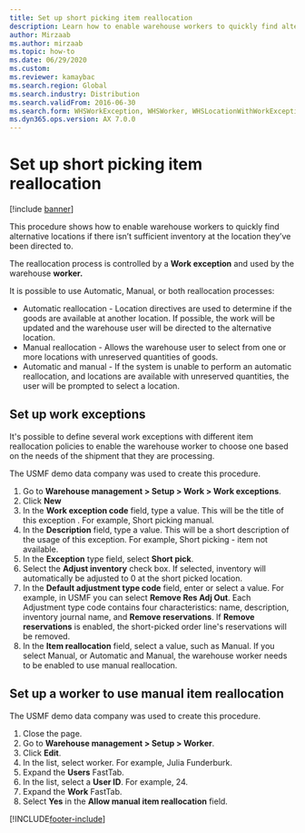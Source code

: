 ```yaml
--- 
title: Set up short picking item reallocation
description: Learn how to enable warehouse workers to quickly find alternative locations if there isn't sufficient inventory at the location they've been directed to.
author: Mirzaab
ms.author: mirzaab
ms.topic: how-to
ms.date: 06/29/2020
ms.custom: 
ms.reviewer: kamaybac   
ms.search.region: Global
ms.search.industry: Distribution
ms.search.validFrom: 2016-06-30
ms.search.form: WHSWorkException, WHSWorker, WHSLocationWithWorkException  
ms.dyn365.ops.version: AX 7.0.0 
---
```


# Set up short picking item reallocation

[!include [banner](../../includes/banner.md)]

This procedure shows how to enable warehouse workers to quickly find alternative locations if there isn’t sufficient inventory at the location they’ve been directed to. 

The reallocation process is controlled by a **Work exception** and used by the warehouse **worker.**

It is possible to use Automatic, Manual, or both reallocation processes:

- Automatic reallocation - Location directives are used to determine if the goods are available at another location. If possible, the work will be updated and the warehouse user will be directed to the alternative location.
- Manual reallocation - Allows the warehouse user to select from one or more locations with unreserved quantities of goods. 
- Automatic and manual - If the system is unable to perform an automatic reallocation, and locations are available with unreserved quantities, the user will be prompted to select a location.

## Set up work exceptions
It's possible to define several work exceptions with different item reallocation policies to enable the warehouse worker to choose one based on the needs of the shipment that they are processing.

The USMF demo data company was used to create this procedure.

1. Go to **Warehouse management > Setup > Work > Work exceptions**.
2. Click **New** 
3. In the **Work exception code** field, type a value. This will be the title of this exception . For example, Short picking manual.
4. In the **Description** field, type a value. This will be a short description of the usage of this exception. For example, Short picking - item not available.
5. In the **Exception** type field, select **Short pick**.
6. Select the **Adjust inventory** check box. If selected, inventory will automatically be adjusted to 0 at the short picked location.
7. In the **Default adjustment type code** field, enter or select a value. For example, in USMF you can select **Remove Res Adj Out**. Each Adjustment type code contains four characteristics: name, description, inventory journal name, and **Remove reservations**. If **Remove reservations** is enabled, the short-picked order line's reservations will be removed.  
8. In the **Item reallocation** field, select a value, such as Manual. If you select Manual, or Automatic and Manual, the warehouse worker needs to be enabled to use manual reallocation.

## Set up a worker to use manual item reallocation

The USMF demo data company was used to create this procedure.

1. Close the page.
2. Go to **Warehouse management > Setup > Worker**.
3. Click **Edit**.
4. In the list, select worker. For example, Julia Funderburk.
5. Expand the **Users** FastTab.
6. In the list, select a **User ID**. For example, 24.
7. Expand the **Work** FastTab.
8. Select **Yes** in the **Allow manual item reallocation** field.


[!INCLUDE[footer-include](../../../includes/footer-banner.md)]